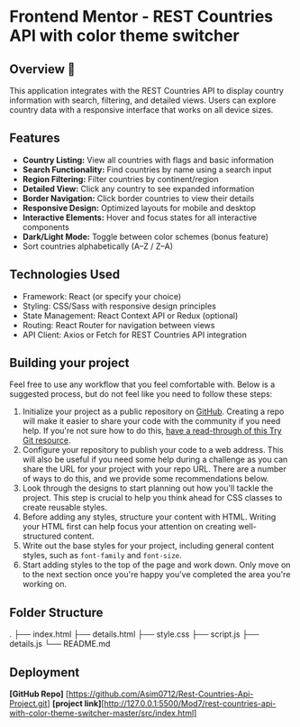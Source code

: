 # Frontend Mentor - REST Countries API with color theme switcher


## Overview 👋

This application integrates with the REST Countries API to display country information with search, filtering, and detailed views. Users can explore country data with a responsive interface that works on all device sizes.


## Features

- **Country Listing:** View all countries with flags and basic information
- **Search Functionality:** Find countries by name using a search input
- **Region Filtering:** Filter countries by continent/region
- **Detailed View:** Click any country to see expanded information
- **Border Navigation:** Click border countries to view their details
- **Responsive Design:** Optimized layouts for mobile and desktop
- **Interactive Elements:** Hover and focus states for all interactive components
- **Dark/Light Mode:** Toggle between color schemes (bonus feature)
- Sort countries alphabetically (A–Z / Z–A)

## Technologies Used

- Framework: React (or specify your choice)
- Styling: CSS/Sass with responsive design principles
- State Management: React Context API or Redux (optional)
- Routing: React Router for navigation between views
- API Client: Axios or Fetch for REST Countries API integration

## Building your project

Feel free to use any workflow that you feel comfortable with. Below is a suggested process, but do not feel like you need to follow these steps:

1. Initialize your project as a public repository on [GitHub](https://github.com/). Creating a repo will make it easier to share your code with the community if you need help. If you're not sure how to do this, [have a read-through of this Try Git resource](https://try.github.io/).
2. Configure your repository to publish your code to a web address. This will also be useful if you need some help during a challenge as you can share the URL for your project with your repo URL. There are a number of ways to do this, and we provide some recommendations below.
3. Look through the designs to start planning out how you'll tackle the project. This step is crucial to help you think ahead for CSS classes to create reusable styles.
4. Before adding any styles, structure your content with HTML. Writing your HTML first can help focus your attention on creating well-structured content.
5. Write out the base styles for your project, including general content styles, such as `font-family` and `font-size`.
6. Start adding styles to the top of the page and work down. Only move on to the next section once you're happy you've completed the area you're working on.

## Folder Structure
.
├── index.html
├── details.html
├── style.css
├── script.js
├── details.js
└── README.md


## Deployment
**[GitHub Repo]** [https://github.com/Asim0712/Rest-Countries-Api-Project.git]
**[project link]**[http://127.0.0.1:5500/Mod7/rest-countries-api-with-color-theme-switcher-master/src/index.html]



